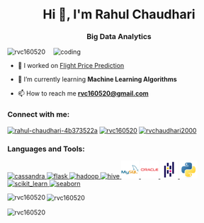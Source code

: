 <h1 align="center">Hi 👋, I'm Rahul Chaudhari</h1>
<h3 align="center">Big Data Analytics</h3>
<img align ="right" alt="coding" width="400" src="https://reactionpower.com/wp-content/uploads/2020/09/machine-learning-big-data-analytics-and-predictive-logic.gif">

<p align="left"> <img src="https://komarev.com/ghpvc/?username=rvc160520&label=Profile%20views&color=0e75b6&style=flat" alt="rvc160520" /> </p>

- 🔭 I worked on [Flight Price Prediction](https://github.com/rvc160520/Flight-Price-Prediction-with-Deployment)

- 🌱 I’m currently learning **Machine Learning Algorithms**

- 📫 How to reach me **rvc160520@gmail.com**

<h3 align="left">Connect with me:</h3>
<p align="left">
<a href="https://linkedin.com/in/rahul-chaudhari-4b373522a" target="blank"><img align="center" src="https://raw.githubusercontent.com/rahuldkjain/github-profile-readme-generator/master/src/images/icons/Social/linked-in-alt.svg" alt="rahul-chaudhari-4b373522a" height="30" width="40" /></a>
<a href="https://kaggle.com/rvc160520" target="blank"><img align="center" src="https://raw.githubusercontent.com/rahuldkjain/github-profile-readme-generator/master/src/images/icons/Social/kaggle.svg" alt="rvc160520" height="30" width="40" /></a>
<a href="https://www.hackerrank.com/rvchaudhari2000" target="blank"><img align="center" src="https://raw.githubusercontent.com/rahuldkjain/github-profile-readme-generator/master/src/images/icons/Social/hackerrank.svg" alt="rvchaudhari2000" height="30" width="40" /></a>
</p>

<h3 align="left">Languages and Tools:</h3>
<p align="left"> <a href="https://cassandra.apache.org/" target="_blank" rel="noreferrer"> <img src="https://www.vectorlogo.zone/logos/apache_cassandra/apache_cassandra-icon.svg" alt="cassandra" width="40" height="40"/> </a> <a href="https://flask.palletsprojects.com/" target="_blank" rel="noreferrer"> <img src="https://www.vectorlogo.zone/logos/pocoo_flask/pocoo_flask-icon.svg" alt="flask" width="40" height="40"/> </a> <a href="https://hadoop.apache.org/" target="_blank" rel="noreferrer"> <img src="https://www.vectorlogo.zone/logos/apache_hadoop/apache_hadoop-icon.svg" alt="hadoop" width="40" height="40"/> </a> <a href="https://hive.apache.org/" target="_blank" rel="noreferrer"> <img src="https://www.vectorlogo.zone/logos/apache_hive/apache_hive-icon.svg" alt="hive" width="40" height="40"/> </a> <a href="https://www.mysql.com/" target="_blank" rel="noreferrer"> <img src="https://raw.githubusercontent.com/devicons/devicon/master/icons/mysql/mysql-original-wordmark.svg" alt="mysql" width="40" height="40"/> </a> <a href="https://www.oracle.com/" target="_blank" rel="noreferrer"> <img src="https://raw.githubusercontent.com/devicons/devicon/master/icons/oracle/oracle-original.svg" alt="oracle" width="40" height="40"/> </a> <a href="https://pandas.pydata.org/" target="_blank" rel="noreferrer"> <img src="https://raw.githubusercontent.com/devicons/devicon/2ae2a900d2f041da66e950e4d48052658d850630/icons/pandas/pandas-original.svg" alt="pandas" width="40" height="40"/> </a> <a href="https://www.python.org" target="_blank" rel="noreferrer"> <img src="https://raw.githubusercontent.com/devicons/devicon/master/icons/python/python-original.svg" alt="python" width="40" height="40"/> </a> <a href="https://scikit-learn.org/" target="_blank" rel="noreferrer"> <img src="https://upload.wikimedia.org/wikipedia/commons/0/05/Scikit_learn_logo_small.svg" alt="scikit_learn" width="40" height="40"/> </a> <a href="https://seaborn.pydata.org/" target="_blank" rel="noreferrer"> <img src="https://seaborn.pydata.org/_images/logo-mark-lightbg.svg" alt="seaborn" width="40" height="40"/> </a> </p>

<p><img align="left" src="https://github-readme-stats.vercel.app/api/top-langs?username=rvc160520&show_icons=true&locale=en&layout=compact" alt="rvc160520" /></p>

<p>&nbsp;<img align="center" src="https://github-readme-stats.vercel.app/api?username=rvc160520&show_icons=true&locale=en" alt="rvc160520" /></p>

<p><img align="center" src="https://github-readme-streak-stats.herokuapp.com/?user=rvc160520&" alt="rvc160520" /></p>
